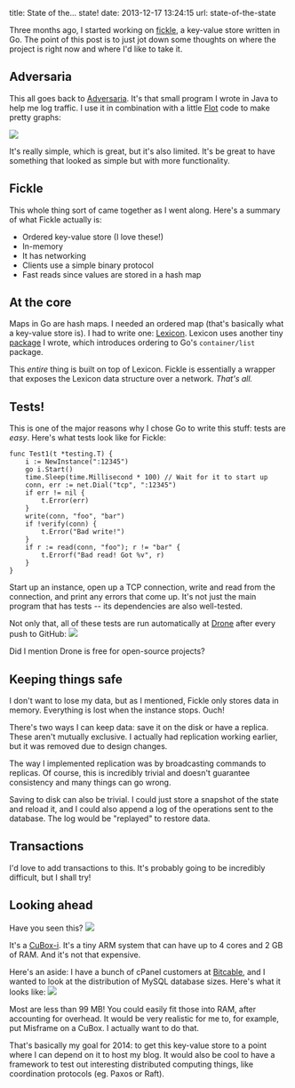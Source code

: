 title: State of the... state!
date: 2013-12-17 13:24:15
url: state-of-the-state

Three months ago, I started working on [fickle](https://github.com/PreetamJinka/fickle), a key-value store written in Go. The point of this post is to just jot down some thoughts on where the project is right now and where I'd like to take it.

Adversaria
---
This all goes back to [Adversaria](http://misfra.me/adversaria). It's that small program I wrote in Java to help me log traffic. I use it in combination with a little [Flot](http://www.flotcharts.org/) code to make pretty graphs:

![](https://31.media.tumblr.com/81741791c5f33df8624d6fc250f88d7e/tumblr_inline_mxyoeqMxeh1rs73cz.png)

It's really simple, which is great, but it's also limited. It's be great to have something that looked as simple but with more functionality.

Fickle
---
This whole thing sort of came together as I went along. Here's a summary of what Fickle actually is:

* Ordered key-value store (I love these!)
* In-memory
* It has networking
* Clients use a simple binary protocol
* Fast reads since values are stored in a hash map

At the core
---
Maps in Go are hash maps. I needed an ordered map (that's basically what a key-value store is). I had to write one: [Lexicon](https://github.com/PreetamJinka/lexicon). Lexicon uses another tiny [package](https://github.com/PreetamJinka/orderedlist) I wrote, which introduces ordering to Go's `container/list` package.

This *entire* thing is built on top of Lexicon. Fickle is essentially a wrapper that exposes the Lexicon data structure over a network. *That's all.*

Tests!
---
This is one of the major reasons why I chose Go to write this stuff: tests are *easy*.  Here's what tests look like for Fickle:

	func Test1(t *testing.T) {
		i := NewInstance(":12345")
		go i.Start()
		time.Sleep(time.Millisecond * 100) // Wait for it to start up
		conn, err := net.Dial("tcp", ":12345")
		if err != nil {
			t.Error(err)
		}
		write(conn, "foo", "bar")
		if !verify(conn) {
			t.Error("Bad write!")
		}
		if r := read(conn, "foo"); r != "bar" {
			t.Errorf("Bad read! Got %v", r)
		}
	}

Start up an instance, open up a TCP connection, write and read from the connection, and print any errors that come up. It's not just the main program that has tests -- its dependencies are also well-tested.

Not only that, all of these tests are run automatically at [Drone](https://drone.io/) after every push to GitHub:
![](https://31.media.tumblr.com/0ae411257310108a4ba2272e2407676a/tumblr_inline_mxypyb0fxy1rs73cz.png)

Did I mention Drone is free for open-source projects?

Keeping things safe
----
I don't want to lose my data, but as I mentioned, Fickle only stores data in memory. Everything is lost when the instance stops. Ouch!

There's two ways I can keep data: save it on the disk or have a replica. These aren't mutually exclusive. I actually had replication working earlier, but it was removed due to design changes.

The way I implemented replication was by broadcasting commands to replicas. Of course, this is incredibly trivial and doesn't guarantee consistency and many things can go wrong.

Saving to disk can also be trivial. I could just store a snapshot of the state and reload it, and I could also append a log of the operations sent to the database. The log would be "replayed" to restore data.

Transactions
----
I'd love to add transactions to this. It's probably going to be incredibly difficult, but I shall try!

Looking ahead
---
Have you seen this?
![](https://pbs.twimg.com/media/BbksqhsCIAASoUl.png:large)

It's a [CuBox-i](http://cubox-i.com/). It's a tiny ARM system that can have up to 4 cores and 2 GB of RAM. And it's not that expensive.

Here's an aside: I have a bunch of cPanel customers at [Bitcable](https://bitcable.com/), and I wanted to look at the distribution of MySQL database sizes. Here's what it looks like:
![](https://31.media.tumblr.com/63b2996bb8861072c304d4fcac2a10ef/tumblr_inline_mxyqoxzVFd1rs73cz.png)

Most are less than 99 MB! You could easily fit those into RAM, after accounting for overhead. It would be very realistic for me to, for example, put Misframe on a CuBox. I actually want to do that.

That's basically my goal for 2014: to get this key-value store to a point where I can depend on it to host my blog. It would also be cool to have a framework to test out interesting distributed computing things, like coordination protocols (eg. Paxos or Raft).

